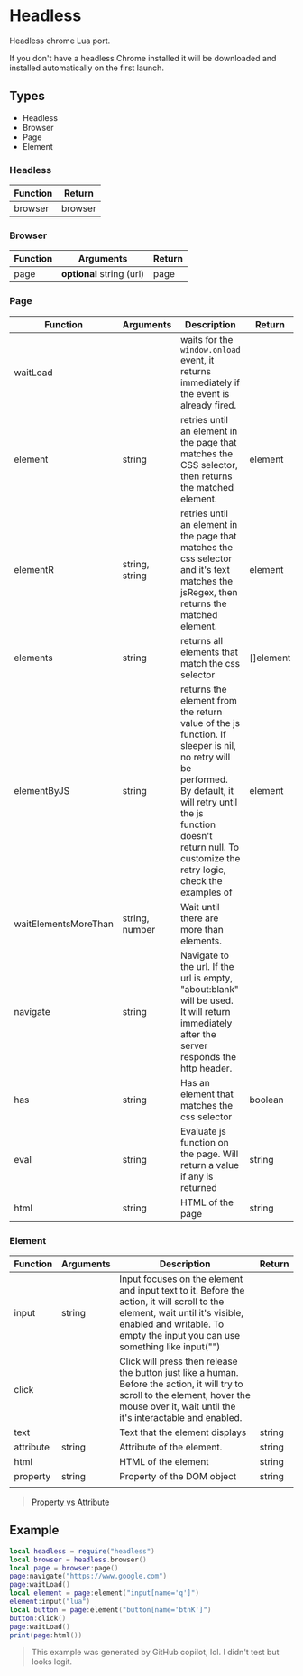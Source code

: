 # Headless

Headless chrome Lua port.

If you don't have a headless Chrome installed
it will be downloaded and installed automatically on the first launch.

## Types

- Headless
- Browser
- Page
- Element

### Headless

| Function | Return  |
|----------|---------|
| browser  | browser |


### Browser

| Function | Arguments                 | Return |
|----------|---------------------------|--------|
| page     | __optional__ string (url) | page   |

### Page

| Function             | Arguments      | Description                                                                                                                                                                                                                           | Return    |
|----------------------|----------------|---------------------------------------------------------------------------------------------------------------------------------------------------------------------------------------------------------------------------------------|-----------|
| waitLoad             |                | waits for the `window.onload` event, it returns immediately if the event is already fired.                                                                                                                                            |           |
| element              | string         | retries until an element in the page that matches the CSS selector, then returns the matched element.                                                                                                                                 | element   |
| elementR             | string, string | retries until an element in the page that matches the css selector and it's text matches the jsRegex, then returns the matched element.                                                                                               | element   |
| elements             | string         | returns all elements that match the css selector                                                                                                                                                                                      | []element |
| elementByJS          | string         | returns the element from the return value of the js function. If sleeper is nil, no retry will be performed. By default, it will retry until the js function doesn't return null. To customize the retry logic, check the examples of | element   |
| waitElementsMoreThan | string, number | Wait until there are more than <num> <selector> elements.                                                                                                                                                                             |           |
| navigate             | string         | Navigate to the url. If the url is empty, "about:blank" will be used. It will return immediately after the server responds the http header.                                                                                           |           |
| has                  | string         | Has an element that matches the css selector                                                                                                                                                                                          | boolean   |
| eval                 | string         | Evaluate js function on the page. Will return a value if any is returned                                                                                                                                                              | string    |
| html                 | string         | HTML of the page                                                                                                                                                                                                                      | string    |


### Element

| Function  | Arguments | Description                                                                                                                                                                                                 | Return |
|-----------|-----------|-------------------------------------------------------------------------------------------------------------------------------------------------------------------------------------------------------------|--------|
| input     | string    | Input focuses on the element and input text to it. Before the action, it will scroll to the element, wait until it's visible, enabled and writable. To empty the input you can use something like input("") |        |
| click     |           | Click will press then release the button just like a human. Before the action, it will try to scroll to the element, hover the mouse over it, wait until the it's interactable and enabled.                 |        |
| text      |           | Text that the element displays                                                                                                                                                                              | string |
| attribute | string    | Attribute of the element.                                                                                                                                                                                   | string |
| html      |           | HTML of the element                                                                                                                                                                                         | string |
| property  | string    | Property of the DOM object                                                                                                                                                                                  | string |
|           |           |                                                                                                                                                                                                             |        |

> [Property vs Attribute](https://stackoverflow.com/questions/6003819/what-is-the-difference-between-properties-and-attributes-in-html)


## Example

```lua
local headless = require("headless")
local browser = headless.browser()
local page = browser:page()
page:navigate("https://www.google.com")
page:waitLoad()
local element = page:element("input[name='q']")
element:input("lua")
local button = page:element("button[name='btnK']")
button:click()
page:waitLoad()
print(page:html())
```

> This example was generated by GitHub copilot, lol. I didn't test but looks legit.